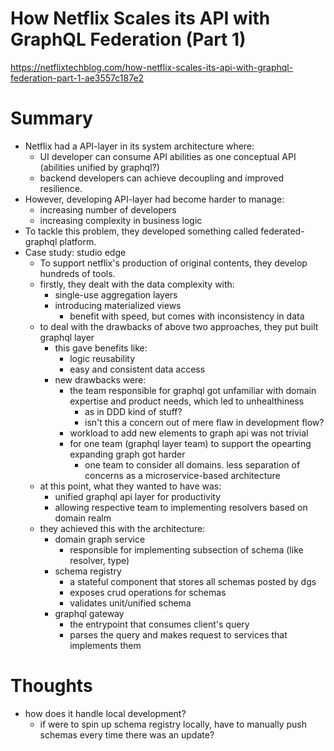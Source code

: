 <!--
{
  "tags": ["grpahql"]
}
-->

# How Netflix Scales its API with GraphQL Federation (Part 1)
https://netflixtechblog.com/how-netflix-scales-its-api-with-graphql-federation-part-1-ae3557c187e2

# Summary
- Netflix had a API-layer in its system architecture where:
  - UI developer can consume API abilities as one conceptual API (abilities unified by graphql?)
  - backend developers can achieve decoupling and improved resilience.
- However, developing API-layer had become harder to manage:
  - increasing number of developers
  - increasing complexity in business logic
- To tackle this problem, they developed something called federated-graphql platform.
- Case study: studio edge
  - To support netflix's production of original contents, they develop hundreds of tools.
  - firstly, they dealt with the data complexity with:
    - single-use aggregation layers
    - introducing materialized views
      - benefit with speed, but comes with inconsistency in data
  - to deal with the drawbacks of above two approaches, they put built graphql layer
    - this gave benefits like:
      - logic reusability
      - easy and consistent data access
    - new drawbacks were:
      - the team responsible for graphql got unfamiliar with domain expertise and product needs,
        which led to unhealthiness
        - as in DDD kind of stuff?
        - isn't this a concern out of mere flaw in development flow?
      - workload to add new elements to graph api was not trivial
      - for one team (graphql layer team) to support the opearting expanding graph got harder
        - one team to consider all domains. less separation of concerns as a microservice-based architecture
  - at this point, what they wanted to have was:
    - unified graphql api layer for productivity
    - allowing respective team to implementing resolvers based on domain realm
  - they achieved this with the architecture:
    - domain graph service
      - responsible for implementing subsection of schema (like resolver, type)
    - schema registry
      - a stateful component that stores all schemas posted by dgs
      - exposes crud operations for schemas
      - validates unit/unified schema
    - graphql gateway
      - the entrypoint that consumes client's query
      - parses the query and makes request to services that implements them

# Thoughts
- how does it handle local development?
  - if were to spin up schema registry locally, have to manually push schemas every time there was an update?
